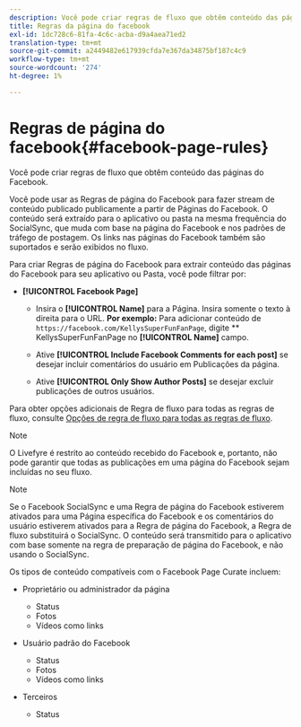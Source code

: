 ```yaml
---
description: Você pode criar regras de fluxo que obtêm conteúdo das páginas do Facebook.
title: Regras da página do facebook
exl-id: 1dc728c6-81fa-4c6c-acba-d9a4aea71ed2
translation-type: tm+mt
source-git-commit: a2449482e617939cfda7e367da34875bf187c4c9
workflow-type: tm+mt
source-wordcount: '274'
ht-degree: 1%

---
```


# Regras de página do facebook{#facebook-page-rules}

Você pode criar regras de fluxo que obtêm conteúdo das páginas do Facebook.

Você pode usar as Regras de página do Facebook para fazer stream de conteúdo publicado publicamente a partir de Páginas do Facebook. O conteúdo será extraído para o aplicativo ou pasta na mesma frequência do SocialSync, que muda com base na página do Facebook e nos padrões de tráfego de postagem. Os links nas páginas do Facebook também são suportados e serão exibidos no fluxo.

Para criar Regras de página do Facebook para extrair conteúdo das páginas do Facebook para seu aplicativo ou Pasta, você pode filtrar por:

* **[!UICONTROL Facebook Page]**

   * Insira o **[!UICONTROL Name]** para a Página. Insira somente o texto à direita para o URL. **Por exemplo:** Para adicionar conteúdo de  `https://facebook.com/KellysSuperFunFanPage`, digite  ** KellysSuperFunFanPage no  **[!UICONTROL Name]** campo.

   * Ative **[!UICONTROL Include Facebook Comments for each post]** se desejar incluir comentários do usuário em Publicações da página.
   * Ative **[!UICONTROL Only Show Author Posts]** se desejar excluir publicações de outros usuários.

Para obter opções adicionais de Regra de fluxo para todas as regras de fluxo, consulte [Opções de regra de fluxo para todas as regras de fluxo](../c-streams/c-stream-rule-options-for-all-stream-rules.md#c_stream_rule_options_for_all_stream_rules).

>[!NOTE]
>
>O Livefyre é restrito ao conteúdo recebido do Facebook e, portanto, não pode garantir que todas as publicações em uma página do Facebook sejam incluídas no seu fluxo.

>[!NOTE]
>
>Se o Facebook SocialSync e uma Regra de página do Facebook estiverem ativados para uma Página específica do Facebook e os comentários do usuário estiverem ativados para a Regra de página do Facebook, a Regra de fluxo substituirá o SocialSync. O conteúdo será transmitido para o aplicativo com base somente na regra de preparação de página do Facebook, e não usando o SocialSync.

Os tipos de conteúdo compatíveis com o Facebook Page Curate incluem:

* Proprietário ou administrador da página

   * Status
   * Fotos
   * Vídeos como links

* Usuário padrão do Facebook

   * Status
   * Fotos
   * Vídeos como links

* Terceiros

   * Status
